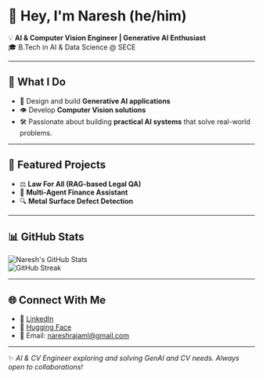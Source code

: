# 👋 Hey, I'm Naresh (he/him)  

💡 **AI & Computer Vision Engineer | Generative AI Enthusiast**  
🎓 B.Tech in AI & Data Science @ SECE

---

## 🔭 What I Do
- 🤖 Design and build **Generative AI applications**
- 👁️ Develop **Computer Vision solutions**
- 🛠 Passionate about building **practical AI systems** that solve real-world problems.  

---

## 🌟 Featured Projects
- ⚖️ **Law For All (RAG-based Legal QA)** 
- 🤖 **Multi-Agent Finance Assistant** 
- 🔍 **Metal Surface Defect Detection**

---

## 📊 GitHub Stats
![Naresh's GitHub Stats](https://github-readme-stats.vercel.app/api?username=nareshmlx&show_icons=true&theme=tokyonight)  
![GitHub Streak](https://streak-stats.demolab.com?user=nareshmlx&theme=tokyonight&hide_border=false)  

---

## 🌐 Connect With Me
- 🔗 [LinkedIn](https://www.linkedin.com/in/nareshrajaml)  
- 🤗 [Hugging Face](https://huggingface.co/nareshmlx)  
- 📧 Email: nareshrajaml@gmail.com  

---

✨ *AI & CV Engineer exploring and solving GenAI and CV needs. Always open to collaborations!*  
